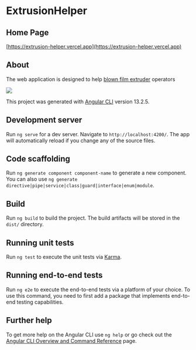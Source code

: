 # ExtrusionHelper

## Home Page

[https://extrusion-helper.vercel.app](https://extrusion-helper.vercel.app)

## About

The web application is designed to help [blown film extruder](https://en.wikipedia.org/wiki/Film_blowing_machine) operators

<p><span align="right"> <img src="https://davis-standard.com/DS_wordpress/wp-content/uploads/2018/05/Blown-1.jpg" /></span></p>

This project was generated with [Angular CLI](https://github.com/angular/angular-cli) version 13.2.5.

## Development server

Run `ng serve` for a dev server. Navigate to `http://localhost:4200/`. The app will automatically reload if you change any of the source files.

## Code scaffolding

Run `ng generate component component-name` to generate a new component. You can also use `ng generate directive|pipe|service|class|guard|interface|enum|module`.

## Build

Run `ng build` to build the project. The build artifacts will be stored in the `dist/` directory.

## Running unit tests

Run `ng test` to execute the unit tests via [Karma](https://karma-runner.github.io).

## Running end-to-end tests

Run `ng e2e` to execute the end-to-end tests via a platform of your choice. To use this command, you need to first add a package that implements end-to-end testing capabilities.

## Further help

To get more help on the Angular CLI use `ng help` or go check out the [Angular CLI Overview and Command Reference](https://angular.io/cli) page.
